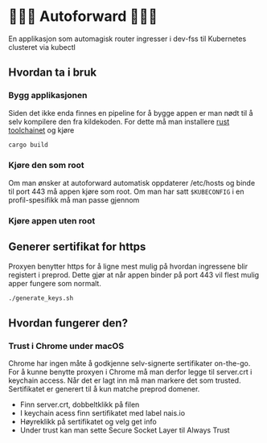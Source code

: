 # 🦀🦀🦀 Autoforward 🦀🦀🦀
En applikasjon som automagisk router ingresser i dev-fss til Kubernetes clusteret
via kubectl

## Hvordan ta i bruk
### Bygg applikasjonen
Siden det ikke enda finnes en pipeline for å bygge appen er man nødt til å selv
kompilere den fra kildekoden. For dette må man installere 
[rust toolchainet](https://rustup.rs/) og kjøre
```bash
cargo build
```

### Kjøre den som root
Om man ønsker at autoforward automatisk oppdaterer /etc/hosts og binde til port
443 må appen kjøre som root. Om man har satt `$KUBECONFIG` i en profil-spesifikk
må man passe gjennom 

### Kjøre appen uten root


## Generer sertifikat for https
Proxyen benytter https for å ligne mest mulig på hvordan ingressene blir registert
i preprod. Dette gjør at når appen binder på port 443 vil flest mulig apper fungere
som normalt.
```bash
./generate_keys.sh
```

## Hvordan fungerer den?

### Trust i Chrome under macOS
Chrome har ingen måte å godkjenne selv-signerte sertifikater on-the-go. For å kunne
benytte proxyen i Chrome må man derfor legge til server.crt i keychain access. Når
det er lagt inn må man markere det som trusted. Sertifikatet er generert til å kun
matche preprod domener.
* Finn server.crt, dobbeltklikk på filen
* I keychain acess finn sertifikatet med label nais.io
* Høyreklikk på sertifikatet og velg get info
* Under trust kan man sette Secure Socket Layer til Always Trust
